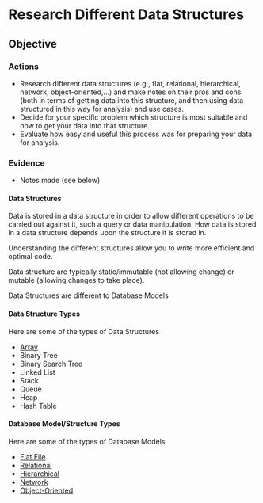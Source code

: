 # Research Different Data Structures

## Objective

### Actions

- Research different data structures (e.g., flat, relational, hierarchical, network, object-oriented,...) and make notes on their pros and cons (both in terms of getting data into this structure, and then using data structured in this way for analysis) and use cases.
- Decide for your specific problem which structure is most suitable and how to get your data into that structure.
- Evaluate how easy and useful this process was for preparing your data for analysis.

### Evidence

- Notes made (see below)

#### Data Structures

Data is stored in a data structure in order to allow different operations to be carried out against it, such a query or data manipulation. How data is stored in a data structure depends upon the structure it is stored in.

Understanding the different structures allow you to write more efficient and optimal code.

Data structure are typically static/immutable (not allowing change) or mutable (allowing changes to take place).

Data Structures are different to Database Models

#### Data Structure Types

Here are some of the types of Data Structures

- [Array](datastructure/array.md)
- Binary Tree
- Binary Search Tree
- Linked List
- Stack
- Queue
- Heap
- Hash Table

#### Database Model/Structure Types

Here are some of the types of Database Models

- [Flat File](database/flatfile.md)
- [Relational](database/relational.md)
- [Hierarchical](database/hierarchical.md)
- [Network](database/network.md)
- [Object-Oriented](database/objecto.md)
